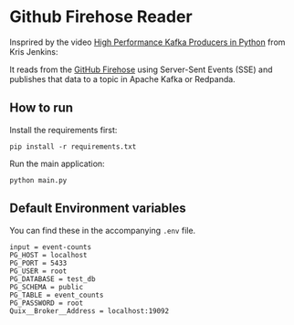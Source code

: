 # Github Firehose Reader

Insprired by the video [High Performance Kafka Producers in Python](https://www.youtube.com/watch?v=mdhEXg5Pny8) from Kris Jenkins: 

It reads from the [GitHub Firehose](https://github-firehose.libraries.io/) using Server-Sent Events (SSE) and publishes that data to a topic in Apache Kafka or Redpanda.


## How to run

Install the requirements first:

`pip install -r requirements.txt`

Run the main application:

`python main.py`

## Default Environment variables

You can find these in the accompanying `.env` file.

```
input = event-counts
PG_HOST = localhost
PG_PORT = 5433
PG_USER = root
PG_DATABASE = test_db
PG_SCHEMA = public
PG_TABLE = event_counts
PG_PASSWORD = root
Quix__Broker__Address = localhost:19092
```


